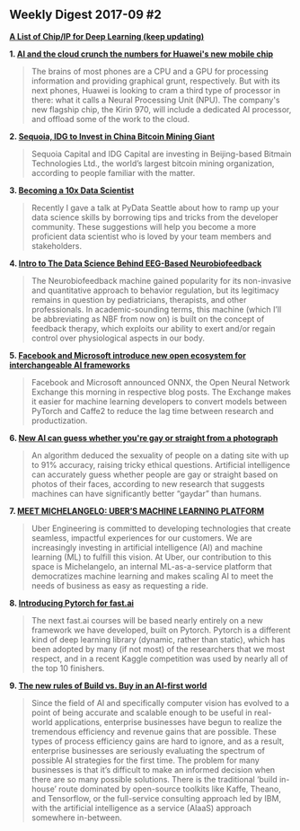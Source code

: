 ## Weekly Digest 2017-09 \#2

**[A List of Chip/IP for Deep Learning (keep updating)](https://basicmi.github.io/Deep-Learning-Processor-List/)**

**1. [AI and the cloud crunch the numbers for Huawei's new mobile chip](http://newatlas.com/huawei-kirin-970-ai-chip/51186/)**
> The brains of most phones are a CPU and a GPU for processing information and providing graphical grunt, respectively. But with its next phones, Huawei is looking to cram a third type of processor in there: what it calls a Neural Processing Unit (NPU). The company's new flagship chip, the Kirin 970, will include a dedicated AI processor, and offload some of the work to the cloud.

**2. [Sequoia, IDG to Invest in China Bitcoin Mining Giant](https://www.bloomberg.com/news/articles/2017-09-04/sequoia-idg-are-said-to-invest-in-china-bitcoin-mining-giant)**
> Sequoia Capital and IDG Capital are investing in Beijing-based Bitmain Technologies Ltd., the world’s largest bitcoin mining organization, according to people familiar with the matter.

**3. [Becoming a 10x Data Scientist](https://blog.algorithmia.com/becoming-a-10x-data-scientist/)**
> Recently I gave a talk at PyData Seattle about how to ramp up your data science skills by borrowing tips and tricks from the developer community. These suggestions will help you become a more proficient data scientist who is loved by your team members and stakeholders.

**4. [Intro to The Data Science Behind EEG-Based Neurobiofeedback](https://medium.com/nullastic/intro-to-the-data-science-behind-eeg-based-neurobiofeedback-5487cb242d57)**
> The Neurobiofeedback machine gained popularity for its non-invasive and quantitative approach to behavior regulation, but its legitimacy remains in question by pediatricians, therapists, and other professionals. In academic-sounding terms, this machine (which I’ll be abbreviating as NBF from now on) is built on the concept of feedback therapy, which exploits our ability to exert and/or regain control over physiological aspects in our body.

**5. [Facebook and Microsoft introduce new open ecosystem for interchangeable AI frameworks](https://research.fb.com/facebook-and-microsoft-introduce-new-open-ecosystem-for-interchangeable-ai-frameworks/)**
> Facebook and Microsoft announced ONNX, the Open Neural Network Exchange this morning in respective blog posts. The Exchange makes it easier for machine learning developers to convert models between PyTorch and Caffe2 to reduce the lag time between research and productization.

**6. [New AI can guess whether you're gay or straight from a photograph](https://www.theguardian.com/technology/2017/sep/07/new-artificial-intelligence-can-tell-whether-youre-gay-or-straight-from-a-photograph)**
> An algorithm deduced the sexuality of people on a dating site with up to 91% accuracy, raising tricky ethical questions.
> Artificial intelligence can accurately guess whether people are gay or straight based on photos of their faces, according to new research that suggests machines can have significantly better “gaydar” than humans.

**7. [MEET MICHELANGELO: UBER’S MACHINE LEARNING PLATFORM](https://eng.uber.com/michelangelo/)**
> Uber Engineering is committed to developing technologies that create seamless, impactful experiences for our customers. We are increasingly investing in artificial intelligence (AI) and machine learning (ML) to fulfill this vision. At Uber, our contribution to this space is Michelangelo, an internal ML-as-a-service platform that democratizes machine learning and makes scaling AI to meet the needs of business as easy as requesting a ride.

**8. [Introducing Pytorch for fast.ai](http://www.fast.ai/2017/09/08/introducing-pytorch-for-fastai)**
> The next fast.ai courses will be based nearly entirely on a new framework we have developed, built on Pytorch. Pytorch is a different kind of deep learning library (dynamic, rather than static), which has been adopted by many (if not most) of the researchers that we most respect, and in a recent Kaggle competition was used by nearly all of the top 10 finishers.

**9. [The new rules of Build vs. Buy in an AI-first world](https://www.linkedin.com/pulse/new-rules-build-vs-buy-ai-first-world-michael-vaccarino)**
> Since the field of AI and specifically computer vision has evolved to a point of being accurate and scalable enough to be useful in real-world applications, enterprise businesses have begun to realize the tremendous efficiency and revenue gains that are possible. These types of process efficiency gains are hard to ignore, and as a result, enterprise businesses are seriously evaluating the spectrum of possible AI strategies for the first time. The problem for many businesses is that it’s difficult to make an informed decision when there are so many possible solutions. There is the traditional ‘build in-house’ route dominated by open-source toolkits like Kaffe, Theano, and Tensorflow, or the full-service consulting approach led by IBM, with the artificial intelligence as a service (AIaaS) approach somewhere in-between.
 



